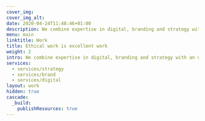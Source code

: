 ```yaml
---
cover_img: 
cover_img_alt: 
date: 2020-04-24T11:48:46+01:00
description: We combine expertise in digital, branding and strategy with an unwavering commitment to social change.
menu: main
linktitle: Work
title: Ethical work is excellent work
weight: 2
intro: We combine expertise in digital, branding and strategy with an unwavering commitment to social change.
services: 
  - services/strategy
  - services/brand
  - services/digital
layout: work
hidden: true
cascade:
  _build:
    publishResources: true
---
```

